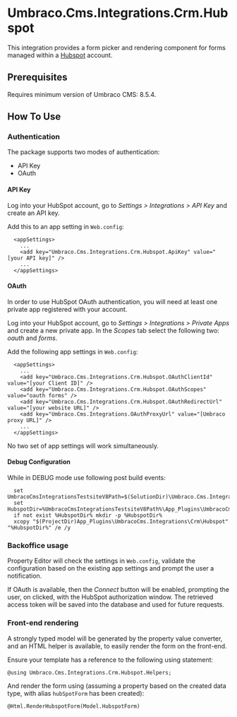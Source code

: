 # Umbraco.Cms.Integrations.Crm.Hubspot

This integration provides a form picker and rendering component for forms managed within a [Hubspot](https://www.hubspot.com/) account.

## Prerequisites

Requires minimum version of Umbraco CMS: 8.5.4.

## How To Use

### Authentication

The package supports two modes of authentication:

- API Key
- OAuth

#### API Key

Log into your HubSpot account, go to _Settings > Integrations > API Key_ and create an API key.

Add this to an app setting in `Web.config`:

```
  <appSettings>
    ...
    <add key="Umbraco.Cms.Integrations.Crm.Hubspot.ApiKey" value="[your API key]" />
    ...
  </appSettings>
```

#### OAuth

In order to use HubSpot OAuth authentication, you will need at least one private app registered with your account.

Log into your HubSpot account, go to _Settings > Integrations > Private Apps_ and create a new private app. In the _Scopes_ tab select
the following two: _oauth_ and _forms_.

Add the following app settings in `Web.config`:
```
  <appSettings>
    ...
    <add key="Umbraco.Cms.Integrations.Crm.Hubspot.OAuthClientId" value="[your Client ID]" />
    <add key="Umbraco.Cms.Integrations.Crm.Hubspot.OAuthScopes" value="oauth forms" />
    <add key="Umbraco.Cms.Integrations.Crm.Hubspot.OAuthRedirectUrl" value="[your website URL]" />
    <add key="Umbraco.Cms.Integrations.OAuthProxyUrl" value="[Umbraco proxy URL]" /> 
    ...
  </appSettings>
```
No two set of app settings will work simultaneously.

#### Debug Configuration

While in DEBUG mode use following post build events:
```
  set UmbracoCmsIntegrationsTestsiteV8Path=$(SolutionDir)\Umbraco.Cms.Integrations.Testsite.V8
  set HubspotDir=%UmbracoCmsIntegrationsTestsiteV8Path%\App_Plugins\UmbracoCms.Integrations\Crm\Hubspot
  if not exist %HubspotDir% mkdir -p %HubspotDir%
  xcopy "$(ProjectDir)App_Plugins\UmbracoCms.Integrations\Crm\Hubspot" "%HubspotDir%" /e /y
```

### Backoffice usage

Property Editor will check the settings in `Web.config`, validate the configuration based on the existing
app settings and prompt the user a notification. 

If OAuth is available, then the _Connect_ button will be enabled, prompting the user, on clicked, 
with the HubSpot authorization window. The retrieved access token will be saved into the database and 
used for future requests.

### Front-end rendering

A strongly typed model will be generated by the property value converter, and an HTML helper is available, to easily render the form on the front-end.

Ensure your template has a reference to the following using statement:

```
@using Umbraco.Cms.Integrations.Crm.Hubspot.Helpers;
```

And render the form using (assuming a property based on the created data type, with alias `hubSpotForm` has been created):

```
@Html.RenderHubspotForm(Model.HubspotForm)
```